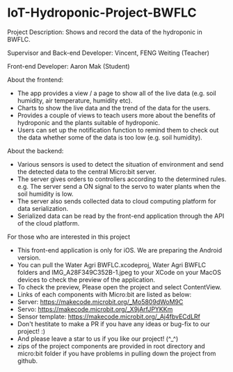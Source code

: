# IoT-Hydroponic-Project-BWFLC
Project Description: Shows and record the data of the hydroponic in BWFLC.

Supervisor and Back-end Developer: Vincent, FENG Weiting (Teacher)

Front-end Developer: Aaron Mak (Student)

About the frontend:
- The app provides a view / a page to show all of the live data (e.g. soil humidity, air temperature, humidity etc).
- Charts to show the live data and the trend of the data for the users.
- Provides a couple of views to teach users more about the benefits of hydroponic and the plants suitable of hydroponic.
- Users can set up the notification function to remind them to check out the data whether some of the data is too low (e.g. soil humidity).

About the backend:
- Various sensors is used to detect the situation of environment and send the detected data to the central Micro:bit server.
- The server gives orders to controllers according to the determined rules. e.g. The server send a ON signal to the servo to water plants when the soil humidity is low.
- The server also sends collected data to cloud computing platform for data serialization.
- Serialized data can be read by the front-end application through the API of the cloud platform.

For those who are interested in this project
- This front-end application is only for iOS. We are preparing the Android version.
- You can pull the Water Agri BWFLC.xcodeproj, Water Agri BWFLC folders and IMG_A28F349C352B-1.jpeg to your XCode on your MacOS devices to check the preview of the application.
- To check the preview, Please open the project and select ContentView.
- Links of each components with Micro:bit are listed as below:
- Server: https://makecode.microbit.org/_Mo5809dWoM9C 
- Servo: https://makecode.microbit.org/_X9jArfJPYKKm 
- Sensor template: https://makecode.microbit.org/_Aj4fbvECdLRf 
- Don't hestitate to make a PR if you have any ideas or bug-fix to our project! :)
- And please leave a star to us if you like our project! (^_^)
- zips of the project components are provided in root directory and micro:bit folder if you have problems in pulling down the project from github.
